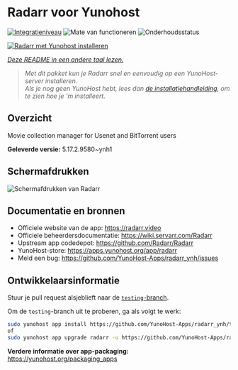 <!--
NB: Deze README is automatisch gegenereerd door <https://github.com/YunoHost/apps/tree/master/tools/readme_generator>
Hij mag NIET handmatig aangepast worden.
-->

# Radarr voor Yunohost

[![Integratieniveau](https://apps.yunohost.org/badge/integration/radarr)](https://ci-apps.yunohost.org/ci/apps/radarr/)
![Mate van functioneren](https://apps.yunohost.org/badge/state/radarr)
![Onderhoudsstatus](https://apps.yunohost.org/badge/maintained/radarr)

[![Radarr met Yunohost installeren](https://install-app.yunohost.org/install-with-yunohost.svg)](https://install-app.yunohost.org/?app=radarr)

*[Deze README in een andere taal lezen.](./ALL_README.md)*

> *Met dit pakket kun je Radarr snel en eenvoudig op een YunoHost-server installeren.*  
> *Als je nog geen YunoHost hebt, lees dan [de installatiehandleiding](https://yunohost.org/install), om te zien hoe je 'm installeert.*

## Overzicht

Movie collection manager for Usenet and BitTorrent users

**Geleverde versie:** 5.17.2.9580~ynh1

## Schermafdrukken

![Schermafdrukken van Radarr](./doc/screenshots/screenshot.jpg)

## Documentatie en bronnen

- Officiele website van de app: <https://radarr.video>
- Officiele beheerdersdocumentatie: <https://wiki.servarr.com/Radarr>
- Upstream app codedepot: <https://github.com/Radarr/Radarr>
- YunoHost-store: <https://apps.yunohost.org/app/radarr>
- Meld een bug: <https://github.com/YunoHost-Apps/radarr_ynh/issues>

## Ontwikkelaarsinformatie

Stuur je pull request alsjeblieft naar de [`testing`-branch](https://github.com/YunoHost-Apps/radarr_ynh/tree/testing).

Om de `testing`-branch uit te proberen, ga als volgt te werk:

```bash
sudo yunohost app install https://github.com/YunoHost-Apps/radarr_ynh/tree/testing --debug
of
sudo yunohost app upgrade radarr -u https://github.com/YunoHost-Apps/radarr_ynh/tree/testing --debug
```

**Verdere informatie over app-packaging:** <https://yunohost.org/packaging_apps>
